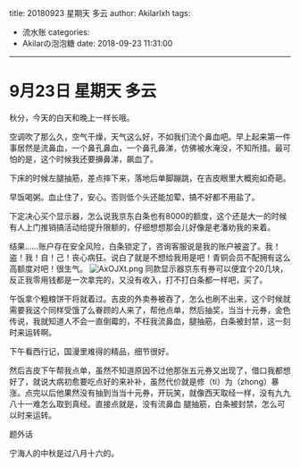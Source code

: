 title: 20180923 星期天 多云
author: Akilarlxh
tags:
  - 流水账
categories:
  - Akilarの泡泡糖
date: 2018-09-23 11:31:00
---
# 9月23日 星期天 多云

秋分，今天的白天和晚上一样长哦。

空调吹了那么久，空气干燥，天气这么好，不如我们流个鼻血吧。早上起来第一件事居然是流鼻血，一个鼻孔鼻血，一个鼻孔鼻涕，仿佛被水淹没，不知所措。最可怕的是，这个时候我还要擤鼻涕，飙血了。

下床的时候左腿抽筋，差点摔下来，落地后单脚蹦跳，在吉皮眼里大概宛如奇葩。

早饭喝粥。血止住了，安心。否则低个头还能加荤，搞不好都不用盐了。

下定决心买个显示器，怎么说我京东白条也有8000的额度，这个还是大一的时候有人上门推销搞活动给提升限额的，仔细想想那会儿好像是老潘劝我的来着。

结果……账户存在安全风险，白条锁定了，咨询客服说是我的账户被盗了。我！盗！我！自！己！丧心病狂。说白了就是不想给我用是吧！青铜会员不配拥有这么高额度对吧！很生气。
![AxOJXt.png](https://s2.ax1x.com/2019/04/17/AxOJXt.png)
同款显示器京东有券可以便宜个20几块，反正我零用钱都是一次拿完的，又没有收入，打不打白条都一样吧，买了。

午饭拿个粗粮饼干将就着过。吉皮的外卖券被吞了，怎么也刷不出来，这个时候就需要我这个同样受饿了么眷顾的人来了，帮他点单，然后抽奖，当当十元券，金色传说，我就知道人不会一直倒霉的，不枉我流鼻血，腿抽筋，白条被封禁，这一刻时来运转啊。

下午看西行记，国漫里难得的精品，细节很好。

然后吉皮下午帮我点单，虽然不知道原因不过他那张五元券又出现了，借口我都想好了，就说大病初愈要吃点好的来补补，虽然代价就是修（ti）为（zhong）暴涨。点完以后他果然没有抽到当当十元券，开玩笑，就像西天取经一样，没有九九八十一难怎么取到真经。直接点就是，没有流鼻血 腿抽筋，白条被封禁，怎么可以时来运转。

题外话

宁海人的中秋是过八月十六的。
